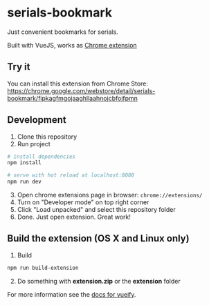 # serials-bookmark

Just convenient bookmarks for serials.

Built with VueJS, works as [Chrome extension](https://chrome.google.com/webstore/detail/serials-bookmark/fipkagfmgojaaghllaahnojcbfojfpmn)

## Try it

You can install this extension from Chrome Store: https://chrome.google.com/webstore/detail/serials-bookmark/fipkagfmgojaaghllaahnojcbfojfpmn

## Development

1) Clone this repository
2) Run project
``` bash
# install dependencies
npm install

# serve with hot reload at localhost:8080
npm run dev
```
3) Open chrome extensions page in browser: `chrome://extensions/`
4) Turn on "Developer mode" on top right corner
5) Click "Load unpacked" and select this repository folder
6) Done. Just open extension. Great work!

## Build the extension (OS X and Linux only)
1) Build
```bash
npm run build-extension
```
2) Do something with __extension.zip__ or the __extension__ folder

For more information see the [docs for vueify](https://github.com/vuejs/vueify).
